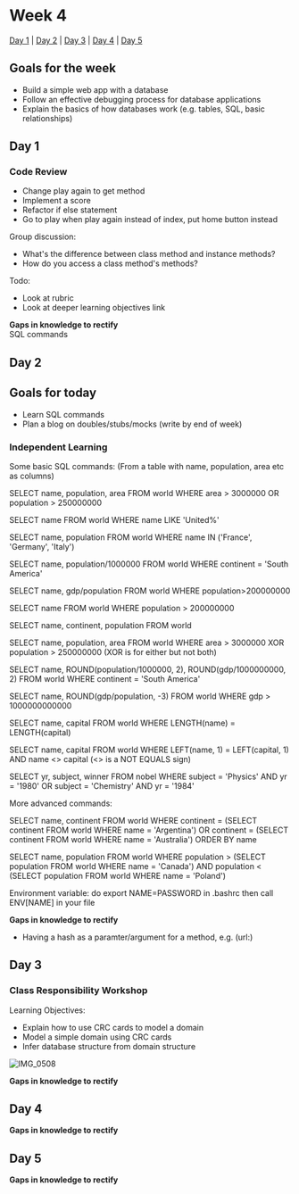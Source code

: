 # Week 4

[Day 1](#day-1) | [Day 2](#day-2) | [Day 3](#day-3) | [Day 4](#day-4) | [Day 5](#day-5)

## Goals for the week

- Build a simple web app with a database
- Follow an effective debugging process for database applications
- Explain the basics of how databases work (e.g. tables, SQL, basic relationships)

## Day 1

### Code Review

- Change play again to get method
- Implement a score
- Refactor if else statement
- Go to play when play again instead of index, put home button instead

Group discussion:
- What's the difference between class method and instance methods?
- How do you access a class method's methods? 

Todo:
- Look at rubric
- Look at deeper learning objectives link

**Gaps in knowledge to rectify**  
SQL commands  

## Day 2

## Goals for today
- Learn SQL commands
- Plan a blog on doubles/stubs/mocks (write by end of week) 

### Independent Learning

Some basic SQL commands:
(From a table with name, population, area etc as columns)

SELECT name, population, area FROM world
WHERE area > 3000000
OR population > 250000000

SELECT name FROM world
WHERE name LIKE 'United%'

SELECT name, population 
FROM world
WHERE name IN ('France', 'Germany', 'Italy')

SELECT name, population/1000000
FROM world
WHERE continent = 'South America'

SELECT name, gdp/population
FROM world
WHERE population>200000000

SELECT name FROM world
WHERE population > 200000000

SELECT name, continent, population FROM world

SELECT name, population, area FROM world
WHERE area > 3000000
XOR 
population > 250000000
(XOR is for either but not both)

SELECT name, ROUND(population/1000000, 2), ROUND(gdp/1000000000, 2)
FROM world
WHERE continent = 'South America'

SELECT name, ROUND(gdp/population, -3)
FROM world
WHERE gdp > 1000000000000

SELECT name, capital FROM world
WHERE LENGTH(name) = LENGTH(capital)


SELECT name, capital FROM world
WHERE LEFT(name, 1) = LEFT(capital, 1) 
AND name <> capital
(<> is a NOT EQUALS sign)

SELECT yr, subject, winner FROM nobel
WHERE subject = 'Physics' AND yr = '1980' 
OR subject = 'Chemistry' AND yr = '1984'

More advanced commands:

SELECT name, continent FROM world
WHERE continent = (SELECT continent FROM world
                WHERE name = 'Argentina') OR
            continent = (SELECT continent FROM world
                WHERE name = 'Australia')
ORDER BY name

SELECT name, population FROM world 
WHERE population > 
    (SELECT population FROM world
     WHERE name = 'Canada') AND population <
        (SELECT population FROM world 
         WHERE name = 'Poland')
         
         
Environment variable:
do export NAME=PASSWORD in .bashrc
then call ENV[NAME] in your file

**Gaps in knowledge to rectify**
- Having a hash as a paramter/argument for a method, e.g. (url:)

## Day 3

### Class Responsibility Workshop

Learning Objectives:
- Explain how to use CRC cards to model a domain
- Model a simple domain using CRC cards
- Infer database structure from domain structure


![IMG_0508](https://user-images.githubusercontent.com/53044792/70140943-cd5f5c00-168d-11ea-9e2c-afb8d00df408.JPG)


**Gaps in knowledge to rectify**

## Day 4

**Gaps in knowledge to rectify**


## Day 5


**Gaps in knowledge to rectify**
